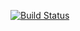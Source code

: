 [![Build Status](https://travis-ci.org/wa-luu/Project110.svg?branch=master)](https://travis-ci.org/wa-luu/Project110)